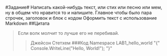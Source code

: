 #Задание#
 Написать какой-нибудь текст, или стих или песню или мем,
 ну в общем что нравится то и напишите.
 Главное чтобы было пара строчек, заголовок и блок с кодом
 Оформить текст с использование Markdown
##Цитата
>Если волк молчит то лучше его не перебивай.
>>Джейсон Стетхем
###Код
Namespace LAB1_hello_world
"{"
Console.WriteLine("Hello, World!");
"}"
